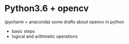# Python3.6 + opencv
(pycharm + anaconda)
some drafts about opencv in python
- basic steps
- logical and arithmetic operations

